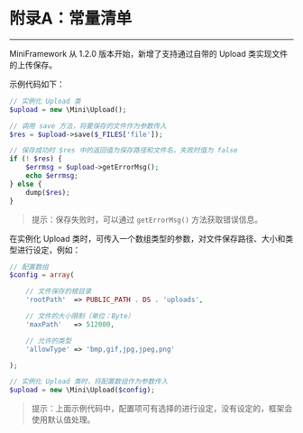 # 附录A：常量清单

---

MiniFramework 从 1.2.0 版本开始，新增了支持通过自带的 Upload 类实现文件的上传保存。

示例代码如下：

```php
// 实例化 Upload 类
$upload = new \Mini\Upload();

// 调用 save 方法，将要保存的文件作为参数传入
$res = $upload->save($_FILES['file']);

// 保存成功时 $res 中的返回值为保存路径和文件名，失败时值为 false
if (! $res) {
    $errmsg = $upload->getErrorMsg();
    echo $errmsg;
} else {
    dump($res);
}
```

> 提示：保存失败时，可以通过 `getErrorMsg()` 方法获取错误信息。

在实例化 Upload 类时，可传入一个数组类型的参数，对文件保存路径、大小和类型进行设定，例如：

```php
// 配置数组
$config = array(

    // 文件保存的根目录
    'rootPath'  => PUBLIC_PATH . DS . 'uploads',

    // 文件的大小限制（单位：Byte）
    'maxPath'   => 512000,

    // 允许的类型
    'allowType' => 'bmp,gif,jpg,jpeg,png'

);

// 实例化 Upload 类时，将配置数组作为参数传入
$upload = new \Mini\Upload($config);
```

> 提示：上面示例代码中，配置项可有选择的进行设定，没有设定的，框架会使用默认值处理。



